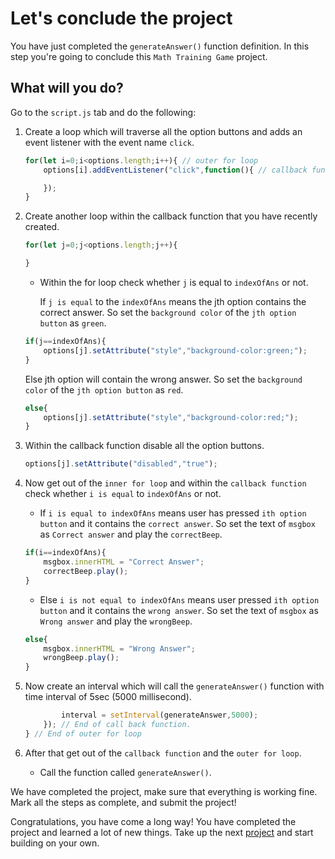 # Let's conclude the project

You have just completed the `generateAnswer()` function definition.
In this step you're going to conclude this `Math Training Game` project.

## What will you do?
Go to the `script.js` tab and do the following:

1. Create a loop which will traverse all the option buttons and adds an event listener with the event name `click`.
    ```js
    for(let i=0;i<options.length;i++){ // outer for loop
        options[i].addEventListener("click",function(){ // callback function

        });
    }
    ```
2. Create another loop within the callback function that you have recently created.
    ```js
    for(let j=0;j<options.length;j++){

    }
    ```
    - Within the for loop check whether `j` is equal to `indexOfAns` or not.

        If `j is equal` to the `indexOfAns` means the jth option contains the correct answer. So set the `background color` of the `jth option button` as `green`.
    ```js
    if(j==indexOfAns){
        options[j].setAttribute("style","background-color:green;");
    }
    ```
    Else jth option will contain the wrong answer. So set the `background color` of the `jth option button` as `red`.
    ```js
    else{
        options[j].setAttribute("style","background-color:red;");
    }
    ```
3. Within the callback function disable all the option buttons.
    ```js
    options[j].setAttribute("disabled","true");
    ```
4. Now get out of the `inner for loop` and within the `callback function` check whether `i is equal` to `indexOfAns` or not.
    
    - If `i is equal to indexOfAns` means user has pressed `ith option button` and it contains the `correct answer`. So set the text of `msgbox` as `Correct answer` and play the `correctBeep`.
    ```js
    if(i==indexOfAns){
        msgbox.innerHTML = "Correct Answer";
        correctBeep.play();
    }
    ```
    - Else `i is not equal to indexOfAns` means user pressed `ith option button` and it contains the `wrong answer`. So set the text of `msgbox` as `Wrong answer` and play the `wrongBeep`.
    ```js
    else{
        msgbox.innerHTML = "Wrong Answer";
        wrongBeep.play();
    }
5. Now create an interval which will call the `generateAnswer()` function with time interval of 5sec (5000 millisecond).
    ```js
            interval = setInterval(generateAnswer,5000);
        }); // End of call back function.
    } // End of outer for loop
    ```
6. After that get out of the `callback function` and the `outer for loop`.
    
    - Call the function called `generateAnswer()`.

We have completed the project, make sure that everything is working fine. Mark all the steps as complete, and submit the project!

Congratulations, you have come a long way! You have completed the project and learned a lot of new things. Take up the next <a href="https://codedamn.com/projects">project</a> and start building on your own.